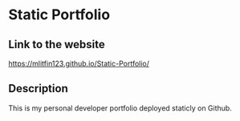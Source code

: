 # Static Portfolio

## Link to the website

https://mlitfin123.github.io/Static-Portfolio/

## Description 
This is my personal developer portfolio deployed staticly on Github.